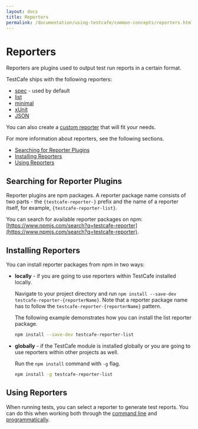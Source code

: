 ```yaml
---
layout: docs
title: Reporters
permalink: /documentation/using-testcafe/common-concepts/reporters.html
---
```

# Reporters

Reporters are plugins used to output test run reports in a certain format.

TestCafe ships with the following reporters:

* [spec](https://github.com/DevExpress/testcafe-reporter-spec) - used by default
* [list](https://github.com/DevExpress/testcafe-reporter-list)
* [minimal](https://github.com/DevExpress/testcafe-reporter-minimal)
* [xUnit](https://github.com/DevExpress/testcafe-reporter-xunit)
* [JSON](https://github.com/DevExpress/testcafe-reporter-json)

You can also create a [custom reporter](/testcafe/documentation/extending-testcafe/custom-reporter-plugin/) that will fit your needs.

For more information about reporters, see the following sections.

* [Searching for Reporter Plugins](#searching-for-reporter-plugins)
* [Installing Reporters](#installing-reporters)
* [Using Reporters](#using-reporters)

## Searching for Reporter Plugins

Reporter plugins are npm packages. A reporter package name consists of two parts - the `{testcafe-reporter-}` prefix and the name of a reporter itself, for example, `{testcafe-reporter-list}`.

You can search for available reporter packages on npm: [https://www.npmjs.com/search?q=testcafe-reporter](https://www.npmjs.com/search?q=testcafe-reporter).

## Installing Reporters

You can install reporter packages from npm in two ways:

* **locally** - if you are going to use reporters within TestCafe installed locally.

    Navigate to your project directory and run `npm install --save-dev testcafe-reporter-{reporterName}`.
    Note that a reporter package name has to follow the `testcafe-reporter-{reporterName}` pattern.

    The following example demonstrates how you can install the list reporter package.

    ```bash
    npm install --save-dev testcafe-reporter-list
    ```

* **globally** - if the TestCafe module is installed globally or you are going to use reporters within other projects as well.

    Run the `npm install` command with `-g` flag.

    ```bash
    npm install -g testcafe-reporter-list
    ```

## Using Reporters

When running tests, you can select a reporter to generate test reports.
You can do this when working both through the
[command line](/testcafe/documentation/using-testcafe/command-line-interface/#r-name-reporter-name)
and [programmatically](/testcafe/documentation/using-testcafe/programming-interface/Runner/#reporter).